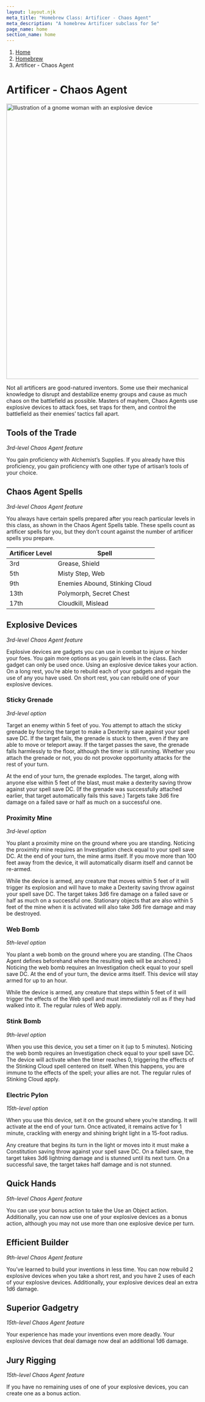 ```yaml
---
layout: layout.njk
meta_title: "Homebrew Class: Artificer - Chaos Agent"
meta_description: "A homebrew Artificer subclass for 5e"
page_name: home
section_name: home
---
```


<div id="breadcrumbs"></div>

1. [Home](/)
2. [Homebrew](/5e-homebrew/)
3. Artificer - Chaos Agent

# Artificer - Chaos Agent

<img
  src="/images/Artificer-Chaos-Agent-Muted.webp"
  srcset="/images/Artificer - Chaos Agent - Muted - 720.webp 720w,
          /images/Artificer-Chaos-Agent-Muted.webp 1536w"
  sizes="(min-width: 768px) 768px,
         360px"
  alt="Illustration of a gnome woman with an explosive device"
  class="hero"
  height="720" width="720" />

Not all artificers are good-natured inventors. Some use their mechanical knowledge to disrupt and destabilize enemy groups and cause as much chaos on the battlefield as possible. Masters of mayhem, Chaos Agents use explosive devices to attack foes, set traps for them, and control the battlefield as their enemies’ tactics fall apart. 

## Tools of the Trade

_3rd-level Chaos Agent feature_

You gain proficiency with Alchemist’s Supplies. If you already have this proficiency, you gain proficiency with one other type of artisan’s tools of your choice.

## Chaos Agent Spells

_3rd-level Chaos Agent feature_

You always have certain spells prepared after you reach particular levels in this class, as shown in the Chaos Agent Spells table. These spells count as artificer spells for you, but they don’t count against the number of artificer spells you prepare.

|Artificer Level|Spell|
|---------------|-----|
|3rd			|Grease, Shield|
|5th			|Misty Step, Web|
|9th			|Enemies Abound, Stinking Cloud|
|13th			|Polymorph, Secret Chest|
|17th			|Cloudkill, Mislead|

## Explosive Devices

_3rd-level Chaos Agent feature_

Explosive devices are gadgets you can use in combat to injure or hinder your foes. You gain more options as you gain levels in the class. Each gadget can only be used once. Using an explosive device takes your action. On a long rest, you’re able to rebuild each of your gadgets and regain the use of any you have used. On short rest, you can rebuild one of your explosive devices.

### Sticky Grenade

_3rd-level option_

Target an enemy within 5 feet of you. You attempt to attach the sticky grenade by forcing the target to make a Dexterity save against your spell save DC. If the target fails, the grenade is stuck to them, even if they are able to move or teleport away. If the target passes the save, the grenade falls harmlessly to the floor, although the timer is still running. Whether you attach the grenade or not, you do not provoke opportunity attacks for the rest of your turn.

At the end of your turn, the grenade explodes. The target, along with anyone else within 5 feet of the blast, must make a dexterity saving throw against your spell save DC. (If the grenade was successfully attached earlier, that target automatically fails this save.) Targets take 3d6 fire damage on a failed save or half as much on a successful one.

### Proximity Mine

_3rd-level option_

You plant a proximity mine on the ground where you are standing. Noticing the proximity mine requires an Investigation check equal to your spell save DC. At the end of your turn, the mine arms itself. If you move more than 100 feet away from the device, it will automatically disarm itself and cannot be re-armed.

While the device is armed, any creature that moves within 5 feet of it will trigger its explosion and will have to make a Dexterity saving throw against your spell save DC. The target takes 3d6 fire damage on a failed save or half as much on a successful one. Stationary objects that are also within 5 feet of the mine when it is activated will also take 3d6 fire damage and may be destroyed.

### Web Bomb

_5th-level option_

You plant a web bomb on the ground where you are standing. (The Chaos Agent defines beforehand where the resulting web will be anchored.) Noticing the web bomb requires an Investigation check equal to your spell save DC. At the end of your turn, the device arms itself. This device will stay armed for up to an hour.

While the device is armed, any creature that steps within 5 feet of it will trigger the effects of the Web spell and must immediately roll as if they had walked into it. The regular rules of Web apply.

### Stink Bomb

_9th-level option_

When you use this device, you set a timer on it (up to 5 minutes). Noticing the web bomb requires an Investigation check equal to your spell save DC. The device will activate when the timer reaches 0, triggering the effects of the  Stinking Cloud spell centered on itself. When this happens, you are immune to the effects of the spell; your allies are not. The regular rules of Stinking Cloud apply.

### Electric Pylon

_15th-level option_

When you use this device, set it on the ground where you’re standing. It will activate at the end of your turn. Once activated, it remains active for 1 minute, crackling with energy and shining bright light in a 15-foot radius.

Any creature that begins its turn in the light or moves into it must make a Constitution saving throw against your spell save DC. On a failed save, the target takes 3d6 lightning damage and is stunned until its next turn. On a successful save, the target takes half damage and is not stunned.

## Quick Hands

_5th-level Chaos Agent feature_

You can use your bonus action to take the Use an Object action. Additionally, you can now use one of your explosive devices as a bonus action, although you may not use more than one explosive device per turn.

## Efficient Builder

_9th-level Chaos Agent feature_

You’ve learned to build your inventions in less time. You can now rebuild 2 explosive devices when you take a short rest, and you have 2 uses of each of your explosive devices. Additionally, your explosive devices deal an extra 1d6 damage.

## Superior Gadgetry

_15th-level Chaos Agent feature_

Your experience has made your inventions even more deadly. Your explosive devices that deal damage now deal an additional 1d6 damage.

## Jury Rigging

_15th-level Chaos Agent feature_

If you have no remaining uses of one of your explosive devices, you can create one as a bonus action.
